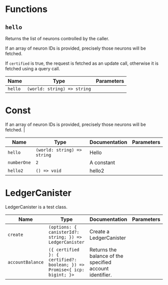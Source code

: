 # Functions

## `hello`

Returns the list of neurons controlled by the caller.

If an array of neuron IDs is provided, precisely those neurons will be fetched.

If `certified` is true, the request is fetched as an update call, otherwise it is fetched using a query call.

| Name        | Type                         | Parameters |
| ----------- | --------------------------- | --------- |
| `hello`     | `(world: string) => string`          |            |

# Const

If an array of neuron IDs is provided, precisely those neurons will be fetched. |

| Name        | Type                        | Documentation | Parameters |
| ----------- | --------------------------- | ------------- | ---------- |
| `hello`     | `(world: string) => string` | Hello         |            |
| `numberOne` | `2`                         | A constant    |            |
| `hello2`    | `() => void`                | hello2        |            |

# LedgerCanister

LedgerCanister is a test class.

| Name             | Type                                                                     | Documentation                                            | Parameters |
| ---------------- | ------------------------------------------------------------------------ | -------------------------------------------------------- | ---------- |
| `create`         | `(options: { canisterId?: string; }) => LedgerCanister`                  | Create a LedgerCanister                                  |            |
| `accountBalance` | `({ certified }: { certified?: boolean; }) => Promise<{ icp: bigint; }>` | Returns the balance of the specified account identifier. |            |
